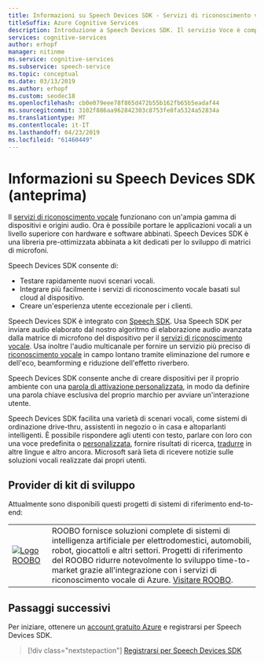 ```yaml
---
title: Informazioni su Speech Devices SDK - Servizi di riconoscimento vocale
titleSuffix: Azure Cognitive Services
description: Introduzione a Speech Devices SDK. Il servizio Voce è compatibile con una vasta gamma di dispositivi e sorgenti audio. Ora è possibile portare le applicazioni vocali a un livello superiore con hardware e software abbinati. Speech Devices SDK è una libreria pre-ottimizzata abbinata a kit dedicati per lo sviluppo di matrici di microfoni.
services: cognitive-services
author: erhopf
manager: nitinme
ms.service: cognitive-services
ms.subservice: speech-service
ms.topic: conceptual
ms.date: 03/13/2019
ms.author: erhopf
ms.custom: seodec18
ms.openlocfilehash: cb0e079eee78f865d472b55b162fb65b5eadaf44
ms.sourcegitcommit: 3102f886aa962842303c8753fe8fa5324a52834a
ms.translationtype: MT
ms.contentlocale: it-IT
ms.lasthandoff: 04/23/2019
ms.locfileid: "61460449"
---
```

# <a name="about-the-speech-devices-sdk-preview"></a>Informazioni su Speech Devices SDK (anteprima)

Il [servizi di riconoscimento vocale](overview.md) funzionano con un'ampia gamma di dispositivi e origini audio. Ora è possibile portare le applicazioni vocali a un livello superiore con hardware e software abbinati. Speech Devices SDK è una libreria pre-ottimizzata abbinata a kit dedicati per lo sviluppo di matrici di microfoni.

Speech Devices SDK consente di:
* Testare rapidamente nuovi scenari vocali.
* Integrare più facilmente i servizi di riconoscimento vocale basati sul cloud al dispositivo.
* Creare un'esperienza utente eccezionale per i clienti.

Speech Devices SDK è integrato con [Speech SDK](speech-sdk.md). Usa Speech SDK per inviare audio elaborato dal nostro algoritmo di elaborazione audio avanzata dalla matrice di microfono del dispositivo per il [servizi di riconoscimento vocale](overview.md). Usa inoltre l'audio multicanale per fornire un servizio più preciso di [riconoscimento vocale](speech-to-text.md) in campo lontano tramite eliminazione del rumore e dell'eco, beamforming e riduzione dell'effetto riverbero.

Speech Devices SDK consente anche di creare dispositivi per il proprio ambiente con una [parola di attivazione personalizzata](speech-devices-sdk-create-kws.md), in modo da definire una parola chiave esclusiva del proprio marchio per avviare un'interazione utente.

Speech Devices SDK facilita una varietà di scenari vocali, come sistemi di ordinazione drive-thru, assistenti in negozio o in casa e altoparlanti intelligenti. È possibile rispondere agli utenti con testo, parlare con loro con una voce predefinita o [personalizzata](how-to-customize-voice-font.md), fornire risultati di ricerca, [tradurre](speech-translation.md) in altre lingue e altro ancora. Microsoft sarà lieta di ricevere notizie sulle soluzioni vocali realizzate dai propri utenti.

## <a name="development-kit-providers"></a>Provider di kit di sviluppo

Attualmente sono disponibili questi progetti di sistemi di riferimento end-to-end:

|||
|-|-|
|[![Logo ROOBO](media/speech-devices-sdk/roobo-logo.png)](http://ddk.roobo.com/)|ROOBO fornisce soluzioni complete di sistemi di intelligenza artificiale per elettrodomestici, automobili, robot, giocattoli e altri settori. Progetti di riferimento del ROOBO ridurre notevolmente lo sviluppo time-to-market grazie all'integrazione con i servizi di riconoscimento vocale di Azure. [Visitare ROOBO](http://ddk.roobo.com/).|

## <a name="next-steps"></a>Passaggi successivi

Per iniziare, ottenere un [account gratuito Azure](https://azure.microsoft.com/free/ai/) e registrarsi per Speech Devices SDK.

> [!div class="nextstepaction"]
> [Registrarsi per Speech Devices SDK](get-speech-devices-sdk.md)
